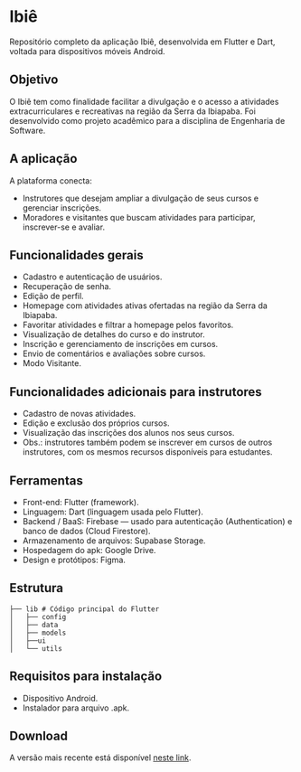 # Ibiê

Repositório completo da aplicação Ibiê, desenvolvida em Flutter e Dart, voltada para dispositivos móveis Android.

## Objetivo

O Ibiê tem como finalidade facilitar a divulgação e o acesso a atividades extracurriculares e recreativas na região da Serra da Ibiapaba. Foi desenvolvido como projeto acadêmico para a disciplina de Engenharia de Software.

## A aplicação

A plataforma conecta:

- Instrutores que desejam ampliar a divulgação de seus cursos e gerenciar inscrições.
- Moradores e visitantes que buscam atividades para participar, inscrever-se e avaliar.

## Funcionalidades gerais

- Cadastro e autenticação de usuários.
- Recuperação de senha.
- Edição de perfil.
- Homepage com atividades ativas ofertadas na região da Serra da Ibiapaba.
- Favoritar atividades e filtrar a homepage pelos favoritos.
- Visualização de detalhes do curso e do instrutor.
- Inscrição e gerenciamento de inscrições em cursos.
- Envio de comentários e avaliações sobre cursos.
- Modo Visitante.

## Funcionalidades adicionais para instrutores

- Cadastro de novas atividades.
- Edição e exclusão dos próprios cursos.
- Visualização das inscrições dos alunos nos seus cursos.
- Obs.: instrutores também podem se inscrever em cursos de outros instrutores, com os mesmos recursos disponíveis para estudantes.

## Ferramentas

- Front-end: Flutter (framework).
- Linguagem: Dart (linguagem usada pelo Flutter).
- Backend / BaaS: Firebase — usado para autenticação (Authentication) e banco de dados (Cloud Firestore).
- Armazenamento de arquivos: Supabase Storage.
- Hospedagem do apk: Google Drive.
- Design e protótipos: Figma.

## Estrutura

```
├── lib # Código principal do Flutter
│   ├── config
│   ├── data
│   ├── models
│   ├──ui
│   └── utils
```

## Requisitos para instalação

- Dispositivo Android.
- Instalador para arquivo .apk.

## Download

A versão mais recente está disponível [neste link](https://drive.google.com/file/d/1fWpdAaEIUn-rDs5XUleoVdD90luKyRWi/view?usp=drive_link).
